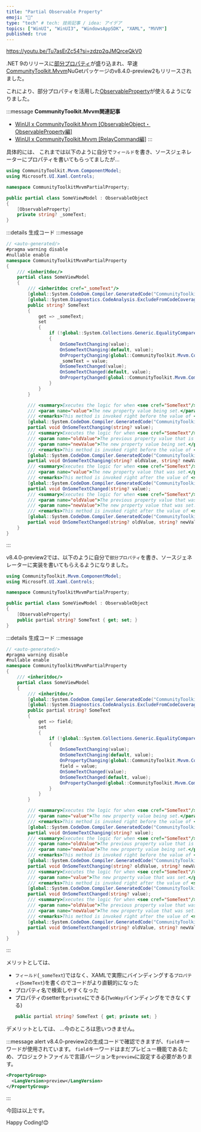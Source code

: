 ```yaml
---
title: "Partial Observable Property"
emoji: "🧩"
type: "tech" # tech: 技術記事 / idea: アイデア
topics: ["WinUI", "WinUI3", "WindowsAppSDK", "XAML", "MVVM"]
published: true
---
```


https://youtu.be/Tu7asErZc54?si=zdzp2qJMQrceQkV0

.NET 9のリリースに[部分プロパティ](https://learn.microsoft.com/ja-jp/dotnet/csharp/language-reference/keywords/partial-member?wt.mc_id=MVP_356303)が盛り込まれ、早速[CommunityToolkit.Mvvm](https://learn.microsoft.com/ja-jp/dotnet/communitytoolkit/mvvm/?wt.mc_id=MVP_356303)NuGetパッケージのv8.4.0-preview2もリリースされました。

これにより、部分プロパティを活用した[ObservableProperty](https://learn.microsoft.com/en-us/dotnet/communitytoolkit/mvvm/generators/observableproperty?wt.mc_id=MVP_356303)が使えるようになりました。

:::message
**CommunityToolkit.Mvvm関連記事**
- [WinUI x CommunityToolkit.Mvvm [ObservableObject・ObservableProperty編]](https://zenn.dev/andrewkeepcodin/articles/003-community-toolkit-mvvm-observable-property)
- [WinUI x CommunityToolkit.Mvvm [RelayCommand編]](https://zenn.dev/andrewkeepcodin/articles/004-community-toolkit-mvvm-relay-command)
:::

具体的には、
これまでは以下のように自分で`フィールド`を書き、ソースジェネレーターにプロパティを書いてもらってましたが...

```cs
using CommunityToolkit.Mvvm.ComponentModel;
using Microsoft.UI.Xaml.Controls;

namespace CommunityToolkitMvvmPartialProperty;

public partial class SomeViewModel : ObservableObject
{
    [ObservableProperty]
    private string? _someText;
}
```

:::details 生成コード
:::message
```cs
// <auto-generated/>
#pragma warning disable
#nullable enable
namespace CommunityToolkitMvvmPartialProperty
{
    /// <inheritdoc/>
    partial class SomeViewModel
    {
        /// <inheritdoc cref="_someText"/>
        [global::System.CodeDom.Compiler.GeneratedCode("CommunityToolkit.Mvvm.SourceGenerators.ObservablePropertyGenerator", "8.4.0.0")]
        [global::System.Diagnostics.CodeAnalysis.ExcludeFromCodeCoverage]
        public string? SomeText
        {
            get => _someText;
            set
            {
                if (!global::System.Collections.Generic.EqualityComparer<string?>.Default.Equals(_someText, value))
                {
                    OnSomeTextChanging(value);
                    OnSomeTextChanging(default, value);
                    OnPropertyChanging(global::CommunityToolkit.Mvvm.ComponentModel.__Internals.__KnownINotifyPropertyChangingArgs.SomeText);
                    _someText = value;
                    OnSomeTextChanged(value);
                    OnSomeTextChanged(default, value);
                    OnPropertyChanged(global::CommunityToolkit.Mvvm.ComponentModel.__Internals.__KnownINotifyPropertyChangedArgs.SomeText);
                }
            }
        }

        /// <summary>Executes the logic for when <see cref="SomeText"/> is changing.</summary>
        /// <param name="value">The new property value being set.</param>
        /// <remarks>This method is invoked right before the value of <see cref="SomeText"/> is changed.</remarks>
        [global::System.CodeDom.Compiler.GeneratedCode("CommunityToolkit.Mvvm.SourceGenerators.ObservablePropertyGenerator", "8.4.0.0")]
        partial void OnSomeTextChanging(string? value);
        /// <summary>Executes the logic for when <see cref="SomeText"/> is changing.</summary>
        /// <param name="oldValue">The previous property value that is being replaced.</param>
        /// <param name="newValue">The new property value being set.</param>
        /// <remarks>This method is invoked right before the value of <see cref="SomeText"/> is changed.</remarks>
        [global::System.CodeDom.Compiler.GeneratedCode("CommunityToolkit.Mvvm.SourceGenerators.ObservablePropertyGenerator", "8.4.0.0")]
        partial void OnSomeTextChanging(string? oldValue, string? newValue);
        /// <summary>Executes the logic for when <see cref="SomeText"/> just changed.</summary>
        /// <param name="value">The new property value that was set.</param>
        /// <remarks>This method is invoked right after the value of <see cref="SomeText"/> is changed.</remarks>
        [global::System.CodeDom.Compiler.GeneratedCode("CommunityToolkit.Mvvm.SourceGenerators.ObservablePropertyGenerator", "8.4.0.0")]
        partial void OnSomeTextChanged(string? value);
        /// <summary>Executes the logic for when <see cref="SomeText"/> just changed.</summary>
        /// <param name="oldValue">The previous property value that was replaced.</param>
        /// <param name="newValue">The new property value that was set.</param>
        /// <remarks>This method is invoked right after the value of <see cref="SomeText"/> is changed.</remarks>
        [global::System.CodeDom.Compiler.GeneratedCode("CommunityToolkit.Mvvm.SourceGenerators.ObservablePropertyGenerator", "8.4.0.0")]
        partial void OnSomeTextChanged(string? oldValue, string? newValue);
    }
}
```
:::

v8.4.0-preview2では、以下のように自分で`部分プロパティ`を書き、ソースジェネレーターに実装を書いてもらえるようになりました。

```cs
using CommunityToolkit.Mvvm.ComponentModel;
using Microsoft.UI.Xaml.Controls;

namespace CommunityToolkitMvvmPartialProperty;

public partial class SomeViewModel : ObservableObject
{
    [ObservableProperty]
    public partial string? SomeText { get; set; }
}
```

:::details 生成コード
:::message
```cs
// <auto-generated/>
#pragma warning disable
#nullable enable
namespace CommunityToolkitMvvmPartialProperty
{
    /// <inheritdoc/>
    partial class SomeViewModel
    {
        /// <inheritdoc/>
        [global::System.CodeDom.Compiler.GeneratedCode("CommunityToolkit.Mvvm.SourceGenerators.ObservablePropertyGenerator", "8.4.0.0")]
        [global::System.Diagnostics.CodeAnalysis.ExcludeFromCodeCoverage]
        public partial string? SomeText
        {
            get => field;
            set
            {
                if (!global::System.Collections.Generic.EqualityComparer<string?>.Default.Equals(field, value))
                {
                    OnSomeTextChanging(value);
                    OnSomeTextChanging(default, value);
                    OnPropertyChanging(global::CommunityToolkit.Mvvm.ComponentModel.__Internals.__KnownINotifyPropertyChangingArgs.SomeText);
                    field = value;
                    OnSomeTextChanged(value);
                    OnSomeTextChanged(default, value);
                    OnPropertyChanged(global::CommunityToolkit.Mvvm.ComponentModel.__Internals.__KnownINotifyPropertyChangedArgs.SomeText);
                }
            }
        }

        /// <summary>Executes the logic for when <see cref="SomeText"/> is changing.</summary>
        /// <param name="value">The new property value being set.</param>
        /// <remarks>This method is invoked right before the value of <see cref="SomeText"/> is changed.</remarks>
        [global::System.CodeDom.Compiler.GeneratedCode("CommunityToolkit.Mvvm.SourceGenerators.ObservablePropertyGenerator", "8.4.0.0")]
        partial void OnSomeTextChanging(string? value);
        /// <summary>Executes the logic for when <see cref="SomeText"/> is changing.</summary>
        /// <param name="oldValue">The previous property value that is being replaced.</param>
        /// <param name="newValue">The new property value being set.</param>
        /// <remarks>This method is invoked right before the value of <see cref="SomeText"/> is changed.</remarks>
        [global::System.CodeDom.Compiler.GeneratedCode("CommunityToolkit.Mvvm.SourceGenerators.ObservablePropertyGenerator", "8.4.0.0")]
        partial void OnSomeTextChanging(string? oldValue, string? newValue);
        /// <summary>Executes the logic for when <see cref="SomeText"/> just changed.</summary>
        /// <param name="value">The new property value that was set.</param>
        /// <remarks>This method is invoked right after the value of <see cref="SomeText"/> is changed.</remarks>
        [global::System.CodeDom.Compiler.GeneratedCode("CommunityToolkit.Mvvm.SourceGenerators.ObservablePropertyGenerator", "8.4.0.0")]
        partial void OnSomeTextChanged(string? value);
        /// <summary>Executes the logic for when <see cref="SomeText"/> just changed.</summary>
        /// <param name="oldValue">The previous property value that was replaced.</param>
        /// <param name="newValue">The new property value that was set.</param>
        /// <remarks>This method is invoked right after the value of <see cref="SomeText"/> is changed.</remarks>
        [global::System.CodeDom.Compiler.GeneratedCode("CommunityToolkit.Mvvm.SourceGenerators.ObservablePropertyGenerator", "8.4.0.0")]
        partial void OnSomeTextChanged(string? oldValue, string? newValue);
    }
}
```
:::

メリットとしては、
- `フィールド`(`_someText`)ではなく、XAMLで実際にバインディングする`プロパティ`(`SomeText`)を書くのでコードがより直観的になった
- プロパティ名で検索しやすくなった
- プロパティのsetterを`private`にできる(`TwoWay`バインディングをできなくする)
  ```cs
  public partial string? SomeText { get; private set; }
  ```

デメリットとしては、
...今のところは思いつきません。

:::message alert
v8.4.0-preview2の生成コードで確認できますが、`field`キーワードが使用されています。
`field`キーワードはまだプレビュー機能であるため、プロジェクトファイルで言語バージョンを`preview`に設定する必要があります。
```xml
<PropertyGroup>
  <LangVersion>preview</LangVersion>
</PropertyGroup>
```
:::

今回は以上です。

Happy Coding!😊

